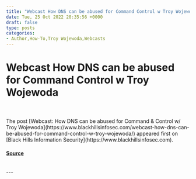 ```yaml
---
title: "Webcast How DNS can be abused for Command Control w Troy Wojewoda"
date: Tue, 25 Oct 2022 20:35:56 +0000
draft: false
type: posts
categories: 
- Author,How-To,Troy Wojewoda,Webcasts
---
```

# Webcast How DNS can be abused for Command Control w Troy Wojewoda

<br/>

<br/>
The post [Webcast: How DNS can be abused for Command & Control w/ Troy Wojewoda](https://www.blackhillsinfosec.com/webcast-how-dns-can-be-abused-for-command-control-w-troy-wojewoda/) appeared first on [Black Hills Information Security](https://www.blackhillsinfosec.com).

#### [Source](https://www.blackhillsinfosec.com/webcast-how-dns-can-be-abused-for-command-control-w-troy-wojewoda/)

<br/>
---
